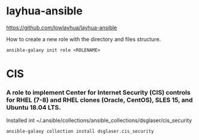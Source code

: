 # layhua-ansible

https://github.com/lowlayhua/layhua-ansible

How to create a new role with the directory and files structure.

`ansible-galaxy init role <ROLENAME>`

# CIS 
### A role to implement Center for Internet Security (CIS) controls for RHEL (7-8) and RHEL clones (Oracle, CentOS), SLES 15, and Ubuntu 18.04 LTS.
Installed int ~/.ansible/collections/ansible_collections/dsglaser/cis_security
```
ansible-galaxy collection install dsglaser.cis_security
```
